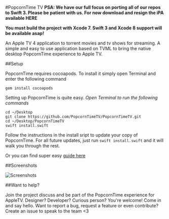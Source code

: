 #PopcornTime TV
**PSA: We have our full focus on porting all of our repos to Swift 3. Please be patient with us. For now download and resign the iPA available HERE**

**You must build the project with Xcode 7. Swift 3 and Xcode 8 support will be available asap!**

An Apple TV 4 application to torrent movies and tv shows for streaming. A simple and easy to use application based on TVML to bring the native desktop PopcornTime experience to Apple TV.

##Setup

PopcornTime requires cocoapods. 
To install it simply open Terminal and enter the following command

`gem install cocoapods`

Setting up PopcornTime is quite easy.
*Open Terminal to run the following commands*

```
cd ~/Desktop
git clone https://github.com/PopcornTimeTV/PopcornTimeTV.git
cd ~/Desktop/PopcornTimeTV
swift install.swift
```
Follow the instructions in the install sript to update your copy of PopcornTime. For all future updates, just run `swift install.swift` and it will walk you through the rest.

Or you can find super easy [guide here](https://github.com/PopcornTimeTV/PopcornTimeTV/wiki/Building-PopcornTime)

##Screenshots

![Screenshots](https://raw.githubusercontent.com/PopcornTimeTV/PopcornTimeTV/master/Assets/home.png)

##Want to help?

Join the project discuss and be part of the PopcornTime experience for AppleTV. Designer? Developer? Curious person? You're welcome! Come in and say hello. Want to report a bug, request a feature or even contribute? Create an issue to speak to the team <3
